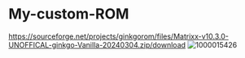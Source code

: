 # My-custom-ROM

https://sourceforge.net/projects/ginkgorom/files/Matrixx-v10.3.0-UNOFFICAL-ginkgo-Vanilla-20240304.zip/download
![1000015426](https://github.com/Muhammedd13/My-custom-ROM/assets/113644562/2fa49fd9-e1d7-473d-8f7a-95417f2be9a6)
